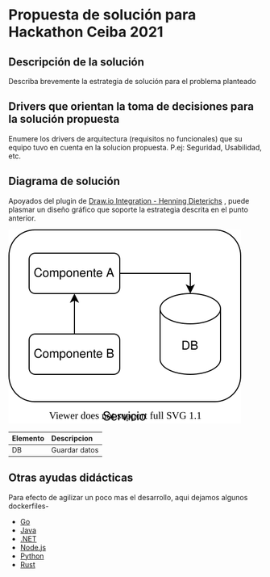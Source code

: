 # Propuesta de solución para Hackathon Ceiba 2021

## Descripción de la solución 

Describa brevemente la estrategia de solución para el problema planteado

## Drivers que orientan la toma de decisiones para la solución propuesta

Enumere los drivers de arquitectura (requisitos no funcionales) que su equipo tuvo en cuenta en la solucion propuesta. P.ej: Seguridad, Usabilidad, etc.

## Diagrama de solución 

Apoyados del plugin de [Draw.io Integration - Henning Dieterichs](https://marketplace.visualstudio.com/items?itemName=hediet.vscode-drawio) , puede plasmar un diseño gráfico que soporte la estrategia descrita en el punto anterior. 

![Diagrama componentes!](./solucion.drawio.svg "Diagrama de Solución")

| Elemento | Descripcion |
| :----    | :---        | 
| DB | Guardar datos |    


## Otras ayudas didácticas

Para efecto de agilizar un poco mas el desarrollo, aqui dejamos algunos dockerfiles-

* [Go](./Dockerfile-go)
* [Java](./Dockerfile-java)
* [.NET](./Dockerfile-net6)
* [Node.js](./Dockerfile-node)
* [Python](./Dockerfile-py-flask)
* [Rust](./Dockerfile-rust)
